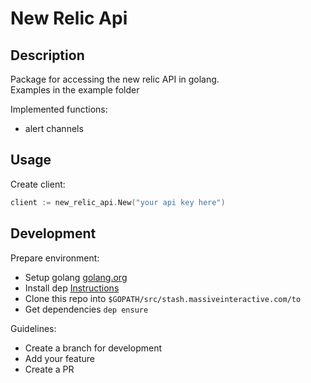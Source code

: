 # New Relic Api

## Description

Package for accessing the new relic API in golang.  
Examples in the example folder

Implemented functions:

* alert channels

## Usage

Create client:
```go
client := new_relic_api.New("your api key here")
```

## Development

Prepare environment: 

* Setup golang [golang.org](https://golang.org)
* Install dep [Instructions](https://github.com/golang/dep)
* Clone this repo into `$GOPATH/src/stash.massiveinteractive.com/to`
* Get dependencies `dep ensure`

Guidelines:

* Create a branch for development
* Add your feature
* Create a PR
